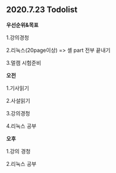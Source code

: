 ## 2020.7.23 Todolist



**우선순위&목표**

1.강의경청

2.리눅스(20page이상) => 셸 part 전부 끝내기

3.멀캠 시험준비



**오전**

1.기사읽기

2.사설읽기

3.강의경청

4.리눅스 공부



**오후**

1.강의 경청

2.리눅스 공부